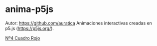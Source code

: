 # anima-p5js
Autor: https://github.com/auratica
Animaciones interactivas creadas en p5.js (https://p5js.org/).

<a href="04_Cuadro_Rojo/index.html">Nº4 Cuadro Rojo</a>
